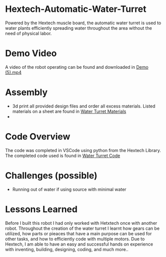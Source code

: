 # Hextech-Automatic-Water-Turret
Powered by the Hextech muscle board, the automatic water turret is used to water plants efficiently spreading water throughout the area without the need of physical labor. 

# Demo Video
A video of the robot operating can be found and downloaded in [Demo (5).mp4](DEMO%20(5).mp4)

# Assembly 
- 3d print all provided design files and order all excess materials. Listed materials on a sheet are found in [Water Turret Materials](Water%20Turret%20.xlsx)
- 

# Code Overview
The code was completed in VSCode using python from the Hextech Library. The completed code used is found in [Water Turret Code](Water%20Turret%20Code/water_turret.py)



# Challenges (possible)
- Running out of water if using source with minimal water
  


# Lessons Learned
Before I built this robot I had only worked with Hetxtech once with another robot. Throughout the creation of the water turret I learnt how gears can be utilized, how parts or pieaces that have a main purpose can be used for other tasks, and how to efficiently code with multiple motors. Due to Hextech, I am able to have an easy and successful hands on experience with inventing, building, designing, coding, and much more..
